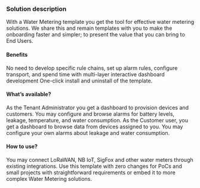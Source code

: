 ### Solution description

With a Water Metering template you get the tool for effective water metering solutions. 
We share this and remain templates with you to make the onboarding faster and simpler; to present the value that you can bring to End Users.

#### Benefits
No need to develop specific rule chains, set up alarm rules, configure transport, and spend time with multi-layer interactive dashboard development
One-click install and uninstall of the template.

#### What’s available?
As the Tenant Administrator you get a dashboard to provision devices and customers. 
You may configure and browse alarms for battery levels, leakage, temperature, and water consumption.
As the Customer user, you get a dashboard to browse data from devices assigned to you. You may configure your own alarms about leakage and water consumption.

#### How to use?

You may connect LoRaWAN, NB IoT, SigFox and other water meters through existing integrations. 
Use this template with zero changes for PoCs and small projects with straightforward requirements or embed it to more complex Water Metering solutions. 